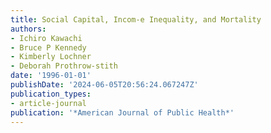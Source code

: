 ```yaml
---
title: Social Capital, Incom-e Inequality, and Mortality
authors:
- Ichiro Kawachi
- Bruce P Kennedy
- Kimberly Lochner
- Deborah Prothrow-stith
date: '1996-01-01'
publishDate: '2024-06-05T20:56:24.067247Z'
publication_types:
- article-journal
publication: '*American Journal of Public Health*'
---
```

